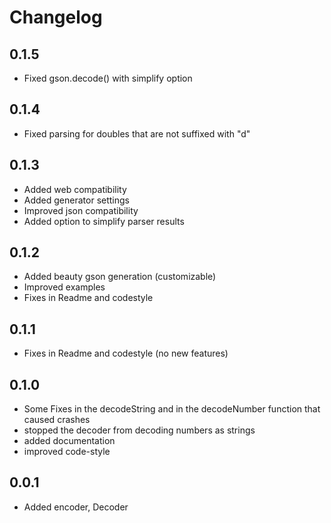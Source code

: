 # Changelog
## 0.1.5

* Fixed gson.decode() with simplify option

## 0.1.4

* Fixed parsing for doubles that are not suffixed with "d"

## 0.1.3

* Added web compatibility
* Added generator settings
* Improved json compatibility
* Added option to simplify parser results

## 0.1.2

* Added beauty gson generation (customizable)
* Improved examples
* Fixes in Readme and codestyle

## 0.1.1

* Fixes in Readme and codestyle (no new features)

## 0.1.0

* Some Fixes in the decodeString and in the decodeNumber function that caused crashes
* stopped the decoder from decoding numbers as strings
* added documentation
* improved code-style

## 0.0.1

* Added encoder, Decoder